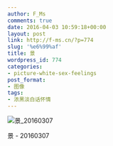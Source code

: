 ```yaml
---
author: F_Ms
comments: true
date: 2016-04-03 10:59:18+00:00
layout: post
link: http://f-ms.cn/?p=774
slug: '%e6%99%af'
title: 景
wordpress_id: 774
categories:
- picture-white-sex-feelings
post_format:
- 图像
tags:
- 浓黑淡白话怀情
---
```


![景_20160307](/img/post/wp/2016/04/景_20160307.jpg)


景 - 20160307
